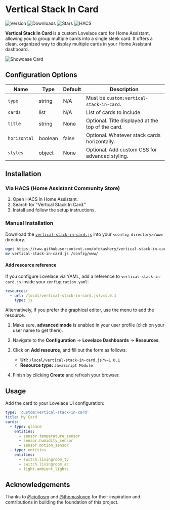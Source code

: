 # Vertical Stack In Card

![Version](https://img.shields.io/github/v/release/ofekashery/vertical-stack-in-card)
![Downloads](https://img.shields.io/github/downloads/ofekashery/vertical-stack-in-card/total)
![Stars](https://img.shields.io/github/stars/ofekashery/vertical-stack-in-card)
![HACS](https://img.shields.io/badge/HACS-Default-41BDF5.svg)

**Vertical Stack In Card** is a custom Lovelace card for Home Assistant, allowing you to group multiple cards into a single sleek card. It offers a clean, organized way to display multiple cards in your Home Assistant dashboard.

![Showcase Card](https://user-images.githubusercontent.com/16443111/220773923-c28009d6-edfc-4ffd-9290-3e0c6e1acf73.png)

## Configuration Options

| Name         | Type    | Default | Description                                       |
| ------------ | ------- | ------- | ------------------------------------------------- |
| `type`       | string  | N/A     | Must be `custom:vertical-stack-in-card`.          |
| `cards`      | list    | N/A     | List of cards to include.                         |
| `title`      | string  | None    | Optional. Title displayed at the top of the card. |
| `horizontal` | boolean | false   | Optional. Whatever stack cards horizontally.      |
| `styles`     | object  | None    | Optional. Add custom CSS for advanced styling.    |

## Installation

### Via HACS (Home Assistant Community Store)

1. Open HACS in Home Assistant.
2. Search for "Vertical Stack In Card."
3. Install and follow the setup instructions.

### Manual Installation

Download the [`vertical-stack-in-card.js`](https://raw.githubusercontent.com/ofekashery/vertical-stack-in-card/master/vertical-stack-in-card.js) into your `<config directory>/www` directory.

```bash
wget https://raw.githubusercontent.com/ofekashery/vertical-stack-in-card/master/vertical-stack-in-card.js
mv vertical-stack-in-card.js /config/www/
```

#### Add resource reference

If you configure Lovelace via YAML, add a reference to `vertical-stack-in-card.js` inside your `configuration.yaml`:

```yaml
resources:
  - url: /local/vertical-stack-in-card.js?v=1.0.1
    type: js
```

Alternatively, if you prefer the graphical editor, use the menu to add the resource.

1. Make sure, **advanced mode** is enabled in your user profile (click on your user name to get there).

2. Navigate to the **Configuration** -> **Lovelace Dashboards** -> **Resources**.

3. Click on **Add resource**, and fill out the form as follows:

   - **Url:** `/local/vertical-stack-in-card.js?v=1.0.1`
   - **Resource type:** `JavaScript Module`

4. Finish by clicking **Create** and refresh your browser.

## Usage

Add the card to your Lovelace UI configuration:

```yaml
type: 'custom:vertical-stack-in-card'
title: My Card
cards:
  - type: glance
    entities:
      - sensor.temperature_sensor
      - sensor.humidity_sensor
      - sensor.motion_sensor
  - type: entities
    entities:
      - switch.livingroom_tv
      - switch.livingroom_ac
      - light.ambient_lights
```

## Acknowledgements

Thanks to [@ciotlosm](https://github.com/ciotlosm) and [@thomasloven](https://github.com/thomasloven) for their inspiration and contributions in building the foundation of this project.
